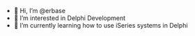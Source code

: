 - 👋 Hi, I’m @erbase
- 👀 I’m interested in Delphi Development
- 🌱 I’m currently learning how to use iSeries systems in Delphi

<!---
erbase/erbase is a ✨ special ✨ repository because its `README.md` (this file) appears on your GitHub profile.
You can click the Preview link to take a look at your changes.
--->
